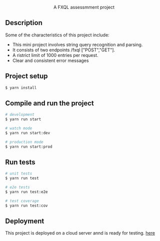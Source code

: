 

  <p align="center">A FXQL assessmment project</p>

  <!--[![Backers on Open Collective](https://opencollective.com/nest/backers/badge.svg)](https://opencollective.com/nest#backer)
  [![Sponsors on Open Collective](https://opencollective.com/nest/sponsors/badge.svg)](https://opencollective.com/nest#sponsor)-->

## Description

Some of the characteristics of this project include:
- This mini project involves string query recognition and parsing. 
- It consists of two endpoints /fxql ["POST","GET"]. 
- A ristrict limit of 1000 entries per request.
- Clear and consistent error messages 

## Project setup

```bash
$ yarn install
```

## Compile and run the project

```bash
# development
$ yarn run start

# watch mode
$ yarn run start:dev

# production mode
$ yarn run start:prod
```

## Run tests

```bash
# unit tests
$ yarn run test

# e2e tests
$ yarn run test:e2e

# test coverage
$ yarn run test:cov
```

## Deployment

This project is deployed on a cloud server annd is ready for testing. [here](http://104.236.75.248:3000/fxql)






